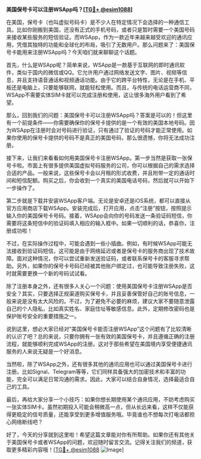**美国保号卡可以注册WSApp吗？[[TG💪+ @esim1088](https://t.me/s/esim1088)]**

在美国，保号卡（也叫虚拟号码卡）是不少人在特定情况下会选择的一种通信工具。比如你刚搬到美国，还没有正式的手机号码，或者只是暂时需要一个美国号码来接收某些服务的短信验证。而WSApp，作为一款近年来越来越受欢迎的通讯应用，凭借其独特的功能和全球化的布局，吸引了无数用户。那么问题来了：美国保号卡能用来注册WSApp吗？今天咱们就来聊聊这个话题。

首先，什么是WSApp呢？简单来说，WSApp是一款基于互联网的即时通讯软件，类似于国内的微信或QQ。它允许用户通过网络发送文字、图片、视频等信息，并且支持语音通话和视频通话功能。由于它的跨平台特性，无论是在手机、平板还是电脑上，只要能够联网，就能轻松使用。而且，与传统的电话运营商不同，WSApp不需要实体SIM卡就可以完成注册和使用，这让很多海外用户看到了希望。

那么，回到我们的问题：美国保号卡可以注册WSApp吗？答案是可以的！但这里有一个前提条件——你需要确保你的保号卡提供的是一个有效的美国本地号码。因为WSApp在注册时会对号码进行验证，只有通过了验证的号码才能正常使用。如果你使用的保号卡提供的号码不是真正的美国号码，那么很遗憾，你将无法成功注册。

接下来，让我们来看看如何用美国保号卡注册WSApp。第一步当然是获取一张保号卡啦。市面上有很多提供美国虚拟号码服务的公司，你可以根据自己的需求选择合适的产品。一般来说，这些保号卡会以月租的形式收费，并且附带一定的通话时间和短信配额。购买之后，你会收到一个真实的美国电话号码，然后就可以开始下一步操作了。

第二步就是下载并安装WSApp客户端。无论是安卓还是iOS系统，都可以直接从官方应用商店下载WSApp。安装完成后，打开应用，点击“注册”按钮，按照提示输入你的美国保号卡号码。接着，WSApp会向你的号码发送一条验证码短信，你需要将这条短信中的验证码填入相应的输入框中。如果一切顺利的话，恭喜你，注册成功啦！

不过，在实际操作过程中，可能会遇到一些小插曲。例如，有时候WSApp可能无法接收到验证码短信，这可能是由于网络延迟或者是保号卡的服务商出现了技术故障。面对这种情况，你可以尝试重新发送验证码，或者联系保号卡的客服寻求帮助。另外，如果你的保号卡号码已经被其他账户绑定过，也可能导致注册失败，这时就需要更换一个新的号码试试看。

除了注册本身之外，还有很多人关心一个问题：使用美国保号卡注册WSApp是否安全？其实，只要选择正规渠道购买保号卡，并且妥善保管好自己的账号信息，一般来说是没有太大风险的。不过，为了避免不必要的麻烦，建议大家不要随意泄露自己的个人隐私，比如真实姓名、家庭住址等敏感信息。此外，定期修改密码也是保护账号安全的重要措施之一。

说到这里，想必大家已经对“美国保号卡能否注册WSApp”这个问题有了比较清晰的认识了吧？总的来说，只要你拥有一张有效的美国保号卡，并且遵循正确的注册流程，就能够顺利完成WSApp的注册。这对于那些希望在美国境内享受便捷通讯服务的人来说无疑是一个好消息。

当然啦，除了WSApp之外，还有很多其他的通讯应用也可以通过美国保号卡进行注册。比如Signal、Telegram等等，它们同样具备强大的加密技术和丰富的功能，完全可以满足日常沟通的需求。因此，大家可以结合自身情况，选择最适合自己的工具。

最后，再给大家分享一个小技巧：如果你想长期使用某个通讯应用，不妨考虑购买一张实体SIM卡。虽然初期投入可能会稍微高一点，但从长远来看，这样不仅能获得更稳定的信号质量，还能享受到更多增值服务哦。毕竟谁也不想每次打电话都担心网络断线吧？

好了，今天的分享就到这里啦！希望这篇文章能对你有所帮助。如果你还有其他关于美国保号卡或者WSApp的问题，欢迎随时留言交流。记得关注我们的频道，获取更多精彩内容哦！[[TG💪+ @esim1088](https://t.me/s/esim1088) ![Image](https://i.postimg.cc/4NQfJmqS/Snipaste-2025-05-13-00-14-12.png)]